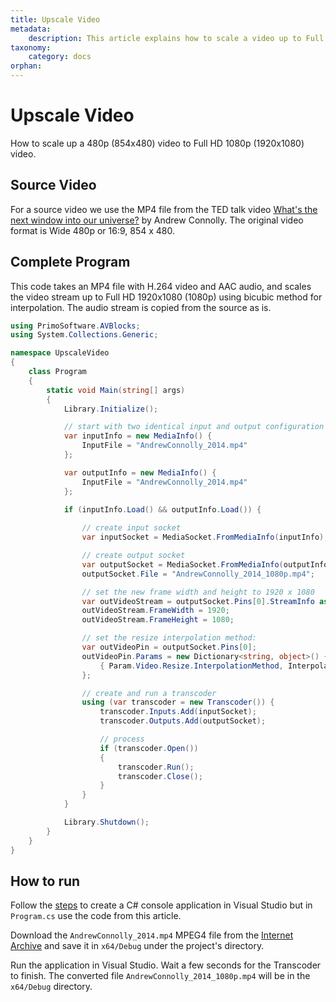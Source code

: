 ```yaml
---
title: Upscale Video
metadata:
    description: This article explains how to scale a video up to Full HD (1080p) with AVBlocks.
taxonomy:
    category: docs
orphan:
---
```


# Upscale Video

How to scale up a 480p (854x480) video to Full HD 1080p (1920x1080) video.

## Source Video

For a source video we use the MP4 file from the TED talk video [What's the next window into our universe?](https://archive.org/details/AndrewConnolly_2014) by Andrew Connolly. The original video format is Wide 480p or 16:9, 854 x 480.

## Complete Program

This code takes an MP4 file with H.264 video and AAC audio, and scales the video stream up to Full HD 1920x1080 (1080p) using bicubic method for interpolation. The audio stream is copied from the source as is.    

``` csharp
using PrimoSoftware.AVBlocks;
using System.Collections.Generic;

namespace UpscaleVideo
{
    class Program
    {
        static void Main(string[] args)
        {
            Library.Initialize();

            // start with two identical input and output configuration
            var inputInfo = new MediaInfo() {
                InputFile = "AndrewConnolly_2014.mp4"
            };

            var outputInfo = new MediaInfo() {
                InputFile = "AndrewConnolly_2014.mp4"
            };

            if (inputInfo.Load() && outputInfo.Load()) {
                
                // create input socket
                var inputSocket = MediaSocket.FromMediaInfo(inputInfo);

                // create output socket
                var outputSocket = MediaSocket.FromMediaInfo(outputInfo);
                outputSocket.File = "AndrewConnolly_2014_1080p.mp4";

                // set the new frame width and height to 1920 x 1080
                var outVideoStream = outputSocket.Pins[0].StreamInfo as VideoStreamInfo;
                outVideoStream.FrameWidth = 1920;
                outVideoStream.FrameHeight = 1080;

                // set the resize interpolation method: 
                var outVideoPin = outputSocket.Pins[0];
                outVideoPin.Params = new Dictionary<string, object>() {
                    { Param.Video.Resize.InterpolationMethod, InterpolationMethod.Cubic } 
                };

                // create and run a transcoder
                using (var transcoder = new Transcoder()) {
                    transcoder.Inputs.Add(inputSocket);
                    transcoder.Outputs.Add(outputSocket);

                    // process
                    if (transcoder.Open())
                    {
                        transcoder.Run();
                        transcoder.Close();
                    }
                }
            }

            Library.Shutdown();
        }
    }
}
```
## How to run

Follow the [steps](../getting-started/create-a-c-sharp-console-application-in-visual-studio) to create a C# console application in Visual Studio but in `Program.cs` use the code from this article. 

Download the `AndrewConnolly_2014.mp4` MPEG4 file from the [Internet Archive](https://archive.org/details/AndrewConnolly_2014) and save it in `x64/Debug` under the project's directory.

Run the application in Visual Studio. Wait a few seconds for the Transcoder to finish. The converted file `AndrewConnolly_2014_1080p.mp4` will be in the `x64/Debug` directory.

